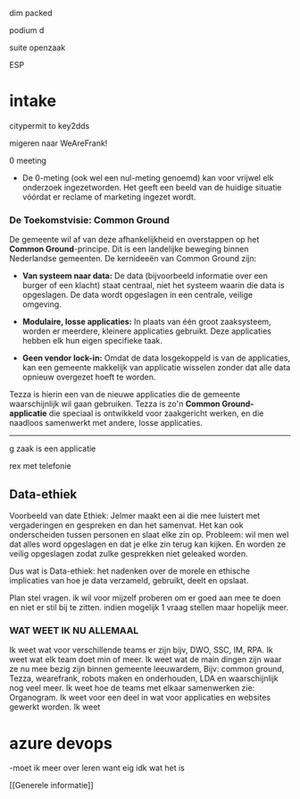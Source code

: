 dim packed

podium d

suite openzaak




ESP





# **intake**

citypermit to key2dds

migeren naar WeAreFrank!





0 meeting
-   De 0-meting (ook wel een nul-meting genoemd) kan voor vrijwel elk onderzoek ingezetworden. Het geeft een beeld van de huidige situatie vóórdat er reclame of marketing ingezet wordt.








### De Toekomstvisie: Common Ground

De gemeente wil af van deze afhankelijkheid en overstappen op het **Common Ground**-principe. Dit is een landelijke beweging binnen Nederlandse gemeenten. De kernideeën van Common Ground zijn:

- **Van systeem naar data:** De data (bijvoorbeeld informatie over een burger of een klacht) staat centraal, niet het systeem waarin die data is opgeslagen. De data wordt opgeslagen in een centrale, veilige omgeving.
    
- **Modulaire, losse applicaties:** In plaats van één groot zaaksysteem, worden er meerdere, kleinere applicaties gebruikt. Deze applicaties hebben elk hun eigen specifieke taak.
    
- **Geen vendor lock-in:** Omdat de data losgekoppeld is van de applicaties, kan een gemeente makkelijk van applicatie wisselen zonder dat alle data opnieuw overgezet hoeft te worden.
    

Tezza is hierin een van de nieuwe applicaties die de gemeente waarschijnlijk wil gaan gebruiken. Tezza is zo'n **Common Ground-applicatie** die speciaal is ontwikkeld voor zaakgericht werken, en die naadloos samenwerkt met andere, losse applicaties.

---

g zaak is een applicatie

rex met telefonie


## Data-ethiek

Voorbeeld van date Ethiek: Jelmer maakt een ai die mee luistert met vergaderingen en gespreken en dan het samenvat. Het kan ook onderscheiden tussen personen en slaat elke zin op. 
Probleem: wil men wel dat alles word opgeslagen en dat je elke zin terug kan kijken. En worden ze veilig opgeslagen zodat zulke gesprekken niet geleaked worden.

Dus wat is Data-ethiek: het nadenken over de morele en ethische implicaties van hoe je data verzameld, gebruikt, deelt en opslaat.  

Plan stel vragen. ik wil voor mijzelf proberen om er goed aan mee te doen en niet er stil bij te zitten. indien mogelijk 1 vraag stellen maar hopelijk meer. 








### **WAT WEET IK NU ALLEMAAL**

Ik weet wat voor verschillende teams er zijn bijv, DWO, SSC, IM, RPA.
Ik weet wat elk team doet min of meer.
Ik weet wat de main dingen zijn waar ze nu mee bezig zijn binnen gemeente leeuwardem,
Bijv: common ground, Tezza, wearefrank, robots maken en onderhouden, LDA en waarschijnlijk nog veel meer.
Ik weet hoe de teams met elkaar samenwerken zie: Organogram.
Ik weet voor een deel in wat voor applicaties en websites gewerkt worden.
Ik weet 









# azure devops 
-moet ik meer over leren want eig idk wat het is

























[[Generele informatie]]
